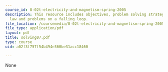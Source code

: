 ```yaml
---
course_id: 8-02t-electricity-and-magnetism-spring-2005
description: This resource includes objectives, problem solving strategy for faraday's
  law and problems on a falling loop.
file_location: /coursemedia/8-02t-electricity-and-magnetism-spring-2005/a02f3f757f54b494e360be31acc18460_solving07.pdf
file_type: application/pdf
layout: pdf
title: solving07.pdf
type: course
uid: a02f3f757f54b494e360be31acc18460

---
```

None